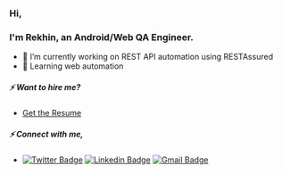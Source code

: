 ### Hi, 
### I'm Rekhin, an Android/Web QA Engineer.
- 🔭 I’m currently working on REST API automation using RESTAssured
- 🌱 Learning web automation
##### ⚡ Want to hire me?
* [Get the Resume](https://github.com/rekhinnvs/rekhinnvs/blob/master/CV_Rekhin_NV_2020.pdf)
##### ⚡ Connect with me,
- [![Twitter Badge](https://img.shields.io/badge/-rekhinnvs-blue?style=plastic&logo=Twitter&logoColor=white&link=https://twitter.com/rekhinnvs/)](https://twitter.com/rekhinnvs/)
[![Linkedin Badge](https://img.shields.io/badge/-rekhinnvs-blue?style=plastic&logo=Linkedin&logoColor=white&link=https://www.linkedin.com/in/rekhinnvs/)](https://www.linkedin.com/in/rekhinnvs/)
[![Gmail Badge](https://img.shields.io/badge/-rekhinnvs-c14438?style=plastic&logo=Gmail&logoColor=white&link=mailto:rekhin.nvs@gmail.com)](mailto:rekhin.nvs@gmail.com)

<!--
**rekhinnvs/rekhinnvs** is a ✨ _special_ ✨ repository because its `README.md` (this file) appears on your GitHub profile.

Here are some ideas to get you started:

- 🔭 I’m currently working on ...
- 🌱 I’m currently learning ...
- 👯 I’m looking to collaborate on ...
- 🤔 I’m looking for help with ...
- 💬 Ask me about ...
- 📫 How to reach me: ...
- 😄 Pronouns: ...
- ⚡ Fun fact: ...
-->
